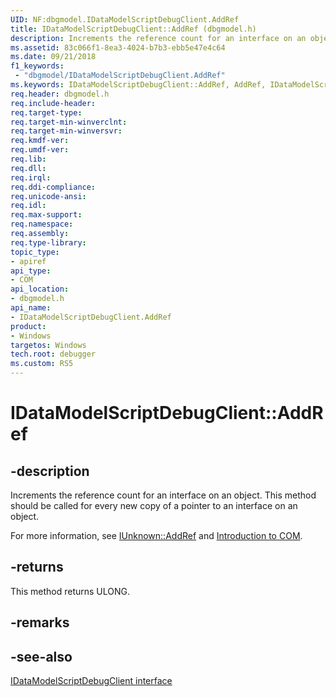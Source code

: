 ```yaml
---
UID: NF:dbgmodel.IDataModelScriptDebugClient.AddRef
title: IDataModelScriptDebugClient::AddRef (dbgmodel.h)
description: Increments the reference count for an interface on an object. This method should be called for every new copy of a pointer to an interface on an object. 
ms.assetid: 83c066f1-8ea3-4024-b7b3-ebb5e47e4c64
ms.date: 09/21/2018
f1_keywords:
 - "dbgmodel/IDataModelScriptDebugClient.AddRef"
ms.keywords: IDataModelScriptDebugClient::AddRef, AddRef, IDataModelScriptDebugClient.AddRef, IDataModelScriptDebugClient::AddRef, IDataModelScriptDebugClient.AddRef
req.header: dbgmodel.h
req.include-header:
req.target-type:
req.target-min-winverclnt:
req.target-min-winversvr:
req.kmdf-ver:
req.umdf-ver:
req.lib:
req.dll:
req.irql: 
req.ddi-compliance:
req.unicode-ansi:
req.idl:
req.max-support:
req.namespace:
req.assembly:
req.type-library: 
topic_type: 
- apiref
api_type: 
- COM
api_location: 
- dbgmodel.h
api_name: 
- IDataModelScriptDebugClient.AddRef
product:
- Windows
targetos: Windows
tech.root: debugger
ms.custom: RS5
---
```


# IDataModelScriptDebugClient::AddRef


## -description

Increments the reference count for an interface on an object. This method should be called for every new copy of a pointer to an interface on an object. 

For more information, see [IUnknown::AddRef](https://docs.microsoft.com/windows/desktop/api/Unknwn/nf-unknwn-iunknown-addref) and [Introduction to COM](https://docs.microsoft.com/cpp/atl/introduction-to-com).


## -returns

This method returns ULONG.

## -remarks

## -see-also

[IDataModelScriptDebugClient interface](nn-dbgmodel-idatamodelscriptdebugclient.md)
